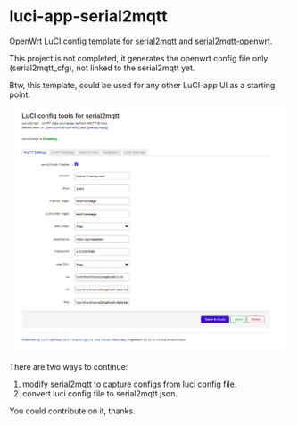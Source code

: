 # luci-app-serial2mqtt
OpenWrt LuCI config template for [serial2mqtt](https://github.com/vortex314/serial2mqtt) and [serial2mqtt-openwrt](https://github.com/halfbakery/serial2mqtt-openwrt).

This project is not completed, it generates the openwrt config file only (serial2mqtt_cfg), not linked to the serial2mqtt yet.

Btw, this template, could be used for any other LuCI-app UI as a starting point.




![alt text](https://github.com/RadioOperator/luci-app-serial2mqtt/blob/main/screenshot/Screenshot-1.png)


There are two ways to continue:

1. modify serial2mqtt to capture configs from luci config file.
2. convert luci config file to serial2mqtt.json.

You could contribute on it, thanks.
